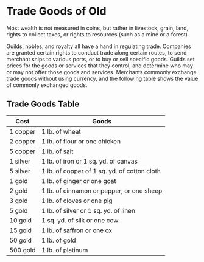 # Trade Goods of Old
Most wealth is not measured in coins, but rather in livestock, grain, land, rights to collect taxes, or rights to resources (such as a mine or a forest).

Guilds, nobles, and royalty all have a hand in regulating trade. Companies are granted certain rights to conduct trade along certain routes, to send merchant ships to various ports, or to buy or sell specific goods. Guilds set prices for the goods or services that they control, and determine who may or may not offer those goods and services. Merchants commonly exchange trade goods without using currency, and the following table shows the value of commonly exchanged goods.

## Trade Goods Table
| Cost   | Goods                                        |
|--------|----------------------------------------------|
| 1 copper | 1 lb. of wheat                               |
| 2 copper | 1 lb. of flour or one chicken                |
| 5 copper | 1 lb. of salt                                |
| 1 silver | 1 lb. of iron or 1 sq. yd. of canvas         |
| 5 silver | 1 lb. of copper of 1 sq. yd. of cotton cloth |
| 1 gold   | 1 lb. of ginger or one goat                  |
| 2 gold   | 1 lb. of cinnamon or pepper, or one sheep    |
| 3 gold   | 1 lb. of cloves or one pig                   |
| 5 gold   | 1 lb. of silver or 1 sq. yd. of linen        |
| 10 gold  | 1 sq. yd. of silk or one cow                 |
| 15 gold  | 1 lb. of saffron or one ox                   |
| 50 gold  | 1 lb. of gold                                |
| 500 gold | 1 lb. of platinum                            |
